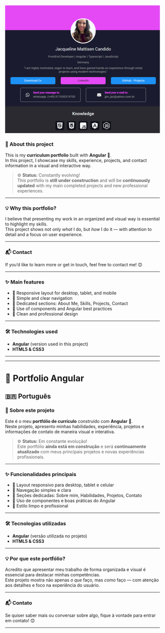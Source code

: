 ![Screenshot](src/assets/img/Bildschirm-portfolio.png)

### 🧾 About this project

This is my **curriculum portfolio** built with **Angular** 🚀.  
In this project, I showcase my skills, experience, projects, and contact information in a visual and interactive way.

> ⚙️ **Status:** Constantly evolving!  
> This portfolio is **still under construction** and will be **continuously updated** with my main completed projects and new professional experiences.

---

### 💡 Why this portfolio?

I believe that presenting my work in an organized and visual way is essential to highlight my skills.  
This project shows not only _what_ I do, but _how_ I do it — with attention to detail and a focus on user experience.

---

### 📬 Contact

If you’d like to learn more or get in touch, feel free to contact me! 😊

---

### ✨ Main features

- 📱 Responsive layout for desktop, tablet, and mobile
- 🧭 Simple and clear navigation
- 📂 Dedicated sections: About Me, Skills, Projects, Contact
- 🧩 Use of components and Angular best practices
- 🎨 Clean and professional design

---

### 🛠️ Technologies used

- **Angular** (version used in this project)
- **HTML5 & CSS3**

---

---

# 💼 Portfolio Angular

## 🇧🇷 Português

### 🧾 Sobre este projeto

Este é o meu **portfólio de currículo** construído com **Angular** 🚀.  
Neste projeto, apresento minhas habilidades, experiência, projetos e informações de contato de maneira visual e interativa.

> ⚙️ **Status:** Em constante evolução!  
> Este portfólio **ainda está em construção** e será **continuamente atualizado** com meus principais projetos e novas experiências profissionais.

---

### ✨ Funcionalidades principais

- 📱 Layout responsivo para desktop, tablet e celular
- 🧭 Navegação simples e clara
- 📂 Seções dedicadas: Sobre mim, Habilidades, Projetos, Contato
- 🧩 Uso de componentes e boas práticas do Angular
- 🎨 Estilo limpo e profissional

---

### 🛠️ Tecnologias utilizadas

- **Angular** (versão utilizada no projeto)
- **HTML5 & CSS3**

---

### 💡 Por que este portfólio?

Acredito que apresentar meu trabalho de forma organizada e visual é essencial para destacar minhas competências.  
Este projeto mostra não apenas _o que_ faço, mas _como_ faço — com atenção aos detalhes e foco na experiência do usuário.

---

### 📬 Contato

Se quiser saber mais ou conversar sobre algo, fique à vontade para entrar em contato! 😊

---
